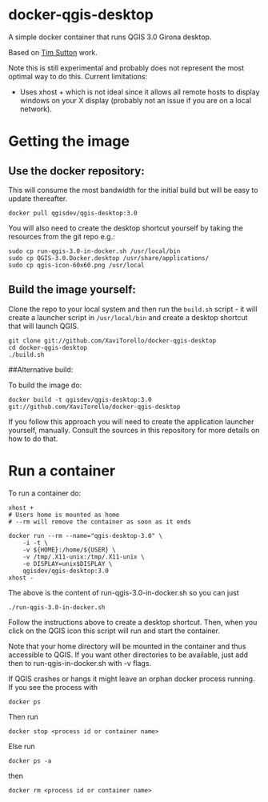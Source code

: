 docker-qgis-desktop
===================

A simple docker container that runs QGIS 3.0 Girona desktop.

Based on [Tim Sutton](https://github.com/kartoza) work.

Note this is still experimental and probably does not represent
the most optimal way to do this. Current limitations:

* Uses xhost + which is not ideal since it allows all remote
  hosts to display windows on your X display (probably not
  an issue if you are on a local network).


# Getting the image

## Use the docker repository:

This will consume the most bandwidth for the initial build but 
will be easy to update thereafter. 

```
docker pull qgisdev/qgis-desktop:3.0
```


You will also need to create the
desktop shortcut yourself by taking the resources from the git repo e.g.:


```
sudo cp run-qgis-3.0-in-docker.sh /usr/local/bin
sudo cp QGIS-3.0.Docker.desktop /usr/share/applications/
sudo cp qgis-icon-60x60.png /usr/local
```


## Build the image yourself:

Clone the repo to your local system and then run the ``build.sh`` 
script - it will create a launcher script in `/usr/local/bin`
and create a desktop shortcut that will launch QGIS. 

```
git clone git://github.com/XaviTorello/docker-qgis-desktop
cd docker-qgis-desktop
./build.sh
```

##Alternative build:

To build the image do:

```
docker build -t qgisdev/qgis-desktop:3.0 git://github.com/XaviTorello/docker-qgis-desktop
```

If you follow this approach you will need to create the 
application launcher yourself, manually. Consult the sources in this
repository for more details on how to do that.

# Run a container

To run a container do:

```
xhost +
# Users home is mounted as home
# --rm will remove the container as soon as it ends

docker run --rm --name="qgis-desktop-3.0" \
	-i -t \
	-v ${HOME}:/home/${USER} \
	-v /tmp/.X11-unix:/tmp/.X11-unix \
	-e DISPLAY=unix$DISPLAY \
	qgisdev/qgis-desktop:3.0 
xhost -
```
The above is the content of run-qgis-3.0-in-docker.sh so you can just
```
./run-qgis-3.0-in-docker.sh
```

Follow the instructions above to create a desktop shortcut. Then, when you
click on the QGIS icon this script will run and start the container. 

Note that your home directory will be mounted in the container and thus
accessible to QGIS. If you want other directories to be available, just add
then to run-qgis-in-docker.sh with -v flags. 

If QGIS crashes or hangs it might leave an orphan docker process running. If
you see the process with 
```
docker ps
```
Then run 
```
docker stop <process id or container name>
```
Else run 
```
docker ps -a
```
then
```
docker rm <process id or container name>

